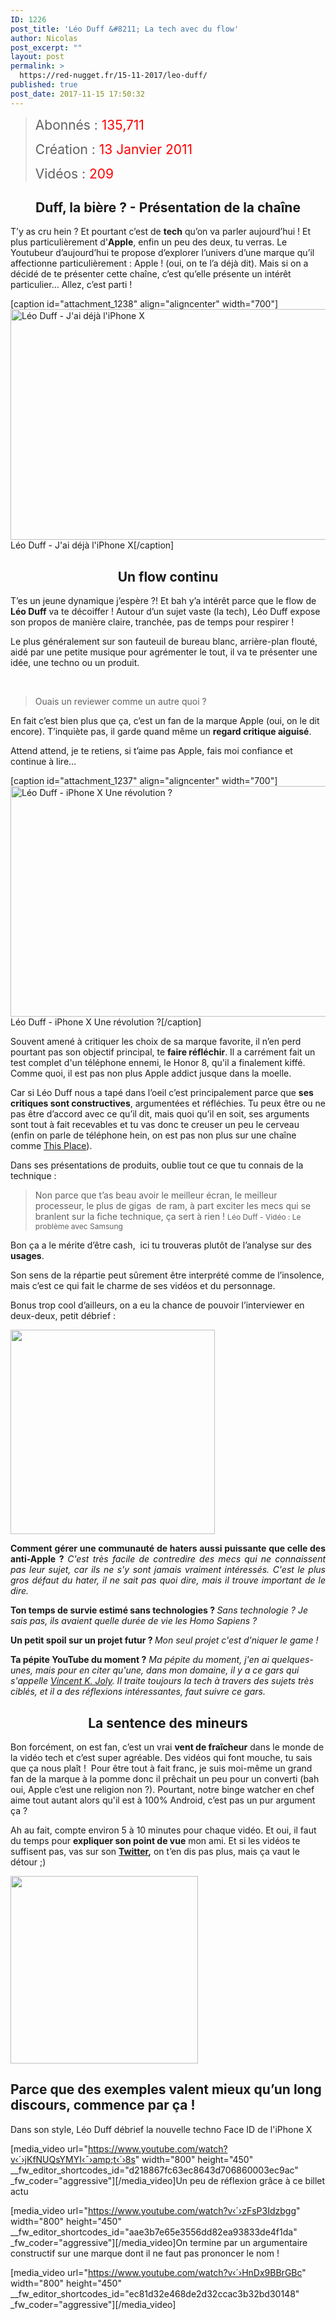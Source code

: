 ```yaml
---
ID: 1226
post_title: 'Léo Duff &#8211; La tech avec du flow'
author: Nicolas
post_excerpt: ""
layout: post
permalink: >
  https://red-nugget.fr/15-11-2017/leo-duff/
published: true
post_date: 2017-11-15 17:50:32
---
```

<blockquote><span style="font-size: 21px;">Abonnés :&nbsp;</span><span style="font-size: 21px;"><span style="color: #ff0000;">135,711</span></span>

<span style="font-size: 21px;">Création : </span><span style="font-size: 21px;"><span style="color: #ff0000;">13 Janvier 2011</span></span>

<span style="font-size: 21px;">Vidéos :&nbsp;</span><span style="font-size: 21px;"><span style="color: #ff0000;">209</span></span></blockquote>
<h2 style="text-align: center;">Duff, la bière ? - Présentation de la chaîne</h2>
<span style="font-weight: 400;">T’y as cru hein ? Et pourtant c’est de </span><span style="font-weight: 400;"><strong>tech</strong></span><span style="font-weight: 400;"> qu’on va parler aujourd’hui ! Et plus particulièrement d'</span><span style="font-weight: 400;"><strong>Apple</strong></span><span style="font-weight: 400;">, enfin un peu des deux, tu verras.&nbsp;</span><span style="font-weight: 400;">Le Youtubeur d’aujourd’hui te propose d’explorer l’univers d’une marque qu’il affectionne particulièrement : Apple ! (oui, on te l’a déjà dit).&nbsp;</span><span style="font-weight: 400;">Mais si on a décidé de te présenter cette chaîne, c’est qu’elle présente un intérêt particulier… Allez, c’est parti !</span>

[caption id="attachment_1238" align="aligncenter" width="700"]<img class="wp-image-1238" src="https://red-nugget.fr/wp-content/uploads/2017/11/LeoDuff2.gif" alt="Léo Duff - J'ai déjà l'iPhone X" width="700" height="369"> Léo Duff - J'ai déjà l'iPhone X[/caption]
<h2 style="text-align: center;">Un flow continu</h2>
<span style="font-weight: 400;">T’es un jeune dynamique j’espère ?! Et bah y’a intérêt parce que le flow de </span><span style="font-weight: 400;"><strong>Léo Duff</strong></span><span style="font-weight: 400;"> va te décoiffer ! Autour d’un sujet vaste (la tech), Léo Duff expose son propos de manière claire, tranchée, pas de temps pour respirer ! </span>

<span style="font-weight: 400;">Le plus généralement sur son fauteuil de bureau blanc, arrière-plan flouté, aidé par une petite musique pour agrémenter le tout, il va te présenter une idée, une techno ou un produit.</span>

&nbsp;
<blockquote><span style="font-weight: 400;">Ouais un reviewer comme un autre quoi ?</span></blockquote>
<span style="font-weight: 400;">En fait c’est bien plus que ça, c’est un fan de la marque Apple (oui, on le dit encore). T’inquiète pas, il garde quand même un </span><span style="font-weight: 400;"><strong>regard critique aiguisé</strong></span><span style="font-weight: 400;">.&nbsp;</span>

<span style="font-weight: 400;">Attend attend, je te retiens, si t’aime pas Apple, fais moi confiance et continue à lire…</span>

[caption id="attachment_1237" align="aligncenter" width="700"]<img class="wp-image-1237" src="https://red-nugget.fr/wp-content/uploads/2017/11/LeoDuff1.gif" alt="Léo Duff - iPhone X Une révolution ?" width="700" height="369"> Léo Duff - iPhone X Une révolution ?[/caption]

<span style="font-weight: 400;">Souvent amené à critiquer les choix de sa marque favorite, il n’en perd pourtant pas son objectif principal, te </span><span style="font-weight: 400;"><strong>faire réfléchir</strong></span><span style="font-weight: 400;">. Il a carrément fait un test complet d'un téléphone ennemi, le Honor 8, qu'il a finalement kiffé. Comme quoi, il est pas non plus Apple addict jusque dans la moelle. &nbsp;</span>

<span style="font-weight: 400;">Car si Léo Duff nous a tapé</span> <span style="font-weight: 400;">dans l’oeil c’est principalement parce que </span><span style="font-weight: 400;"><strong>ses critiques sont constructives</strong></span><span style="font-weight: 400;">, argumentées et réfléchies. Tu peux être ou ne pas être d’accord avec ce qu’il dit, mais quoi qu’il en soit, ses arguments sont tout à fait recevables et tu vas donc te creuser un peu le cerveau (enfin on parle de téléphone hein, on est pas non plus sur une chaîne comme </span><span style="font-weight: 400;"><a href="https://red-nugget.fr/28-10-2017/this-place/" target="_blank" rel="noopener">This Place</a></span>)<span style="font-weight: 400;">. </span>

<span style="font-weight: 400;">Dans ses présentations de produits, oublie tout ce que tu connais de la technique :</span><span style="font-weight: 400;">
</span>
<blockquote><span style="font-weight: 400;">Non parce que t’as beau avoir le meilleur écran, le meilleur processeur, le plus de gigas&nbsp; de ram, à part exciter les mecs qui se branlent sur la fiche technique, ça sert à rien !</span><span style="font-weight: 400;">
</span><span style="font-weight: 400;"><span style="font-size: 12px;">Léo Duff - Vidéo : Le problème avec Samsung</span></span><span style="font-weight: 400;">
</span></blockquote>
<span style="font-weight: 400;">Bon ça a le mérite d’être cash, &nbsp;ici tu trouveras plutôt de l’analyse sur des </span><b>usages</b><span style="font-weight: 400;">. </span>

<span style="font-weight: 400;">Son sens de la répartie peut sûrement être interprété comme de l’insolence, mais c’est ce qui fait le charme de ses vidéos et du personnage.</span>

<span style="font-weight: 400;">Bonus trop cool d’ailleurs, on a eu la chance de pouvoir l’interviewer en deux-deux, petit débrief :</span>

<img class="alignleft wp-image-1230" src="https://red-nugget.fr/wp-content/uploads/2017/11/DBPEZvTXsAE7nI0-300x300.jpg" alt="" width="327" height="327">
<p style="text-align: justify;"><b>Comment gérer une communauté de haters aussi puissante que celle des anti-Apple ?
</b><em><span style="font-weight: 400;">C'est très facile de contredire des mecs qui ne connaissent pas leur sujet, car ils ne s'y sont jamais vraiment intéressés. C'est le plus gros défaut du hater, il ne sait pas quoi dire, mais il trouve important de le dire.</span></em></p>
<b>Ton temps de survie estimé&nbsp;sans technologies ?
</b><em><span style="font-weight: 400;">Sans technologie ? Je s</span>ais pas, ils avaient quelle durée de vie les Homo Sapiens ?</em>

<b>Un petit spoil sur un projet futur ?
</b><em><span style="font-weight: 400;">Mon seul projet c'est d'niquer le game !</span></em>

<b>Ta pépite YouTube du moment ?</b><span style="font-weight: 400;">
</span><span style="font-weight: 400;"><em>Ma pépite du moment, j'en ai quelques-unes, mais pour en citer qu'une, dans mon domaine, il y a ce gars qui s'appelle </em></span><span style="font-weight: 400;"><em><a href="https://www.youtube.com/channel/UClv3INYxkCMjA87JW_9F-uA" target="_blank" rel="noopener">Vincent K. Joly</a></em></span><span style="font-weight: 400;"><em>. Il traite toujours la tech à travers des sujets très ciblés, et il a des réflexions intéressantes, faut suivre ce gars.</em></span>
<h2 style="text-align: center;">La sentence des mineurs</h2>
<span style="font-weight: 400;">Bon forcément, on est fan, c’est un vrai </span><span style="font-weight: 400;"><strong>vent de fraîcheur</strong></span><span style="font-weight: 400;"> dans le monde de la vidéo tech et c’est super agréable. Des vidéos qui font mouche, tu sais que ça nous plaît ! &nbsp;Pour être tout à fait franc, je suis moi-même un grand fan de la marque à la pomme donc il prêchait un peu pour un converti (bah oui, Apple c’est une religion non ?). Pourtant, notre binge watcher en chef aime tout autant alors qu'il est à 100% Android, c’est pas un pur argument ça ? </span>

<span style="font-weight: 400;">Ah au fait, compte environ 5 à 10 minutes pour chaque vidéo. Et oui, il faut du temps pour </span><span style="font-weight: 400;"><strong>expliquer son point de vue</strong></span><span style="font-weight: 400;"> mon ami.&nbsp;Et si les vidéos te suffisent pas, vas sur son </span><span style="font-weight: 400;"><strong><a href="https://twitter.com/LeoDuffOff" target="_blank" rel="noopener">Twitter</a></strong></span><span style="font-weight: 400;"><strong>,</strong></span><span style="font-weight: 400;"> on t’en dis pas plus, mais ça vaut le détour ;)</span>

<img class="wp-image-1229 size-full aligncenter" src="https://red-nugget.fr/wp-content/uploads/2017/11/Approved_LeoDuff.png" alt="" width="300" height="300">
<h2>Parce que des exemples valent mieux qu’un long discours, commence par ça !</h2>
Dans son style, Léo Duff débrief la nouvelle techno Face ID de l'iPhone X

[media_video url="https://www.youtube.com/watch?v‹´›jKfNUQsYMYI‹¯›amp;t‹´›8s" width="800" height="450" __fw_editor_shortcodes_id="d218867fc63ec8643d706860003ec9ac" _fw_coder="aggressive"][/media_video]Un peu de réflexion grâce à ce billet actu

[media_video url="https://www.youtube.com/watch?v‹´›zFsP3Idzbgg" width="800" height="450" __fw_editor_shortcodes_id="aae3b7e65e3556dd82ea93833de4f1da" _fw_coder="aggressive"][/media_video]On termine par un argumentaire constructif sur une marque dont il ne faut pas prononcer le nom !

[media_video url="https://www.youtube.com/watch?v‹´›HnDx9BBrGBc" width="800" height="450" __fw_editor_shortcodes_id="ec81d32e468de2d32ccac3b32bd30148" _fw_coder="aggressive"][/media_video]